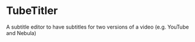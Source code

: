 # TubeTitler
A subtitle editor to have subtitles for two versions of a video (e.g. YouTube and Nebula)
